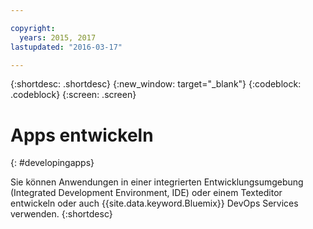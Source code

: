 ```yaml
---

copyright:
  years: 2015, 2017
lastupdated: "2016-03-17"

---
```



{:shortdesc: .shortdesc}
{:new_window: target="_blank"}
{:codeblock: .codeblock}
{:screen: .screen}

# Apps entwickeln
{: #developingapps}


Sie können Anwendungen in einer integrierten Entwicklungsumgebung (Integrated Development Environment, IDE) oder einem Texteditor entwickeln oder auch {{site.data.keyword.Bluemix}} DevOps Services verwenden.
{:shortdesc}
